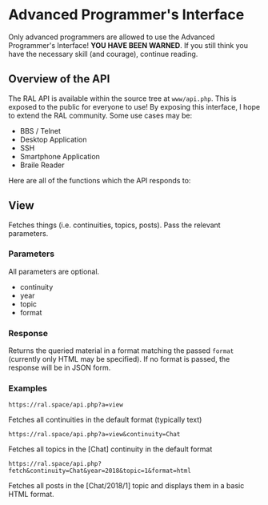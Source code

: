 Advanced Programmer's Interface
===============================

Only advanced programmers are allowed to use the Advanced Programmer's
Interface! **YOU HAVE BEEN WARNED**. If you still think you have the
necessary skill (and courage), continue reading.

Overview of the API
-------------------

The RAL API is available within the source tree at `www/api.php`. This is
exposed to the public for everyone to use! By exposing this interface, I
hope to extend the RAL community. Some use cases may be:

* BBS / Telnet
* Desktop Application
* SSH
* Smartphone Application
* Braile Reader

Here are all of the functions which the API responds to:

View
-----

Fetches things (i.e. continuities, topics, posts). Pass the relevant
parameters.

### Parameters

All parameters are optional.

* continuity
* year
* topic
* format

### Response

Returns the queried material in a format matching the passed `format`
(currently only HTML may be specified). If no format is passed, the
response will be in JSON form.

### Examples

`https://ral.space/api.php?a=view`

Fetches all continuities in the default format (typically text)

`https://ral.space/api.php?a=view&continuity=Chat`

Fetches all topics in the [Chat] continuity in the default format

`https://ral.space/api.php?fetch&continuity=Chat&year=2018&topic=1&format=html`

Fetches all posts in the [Chat/2018/1] topic and displays them in a basic
HTML format.
